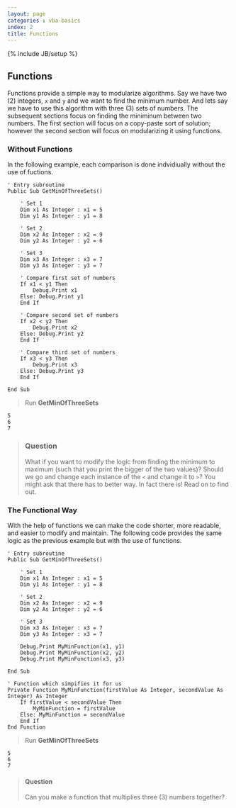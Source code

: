 ```yaml
---
layout: page
categories : vba-basics
index: 2
title: Functions
---
```

{% include JB/setup %}

## Functions

Functions provide a simple way to modularize algorithms. Say we have two (2) integers, `x` and `y` and we want to find the minimum number. And lets say we have to use this algorithm with three (3) sets of numbers. The subsequent sections focus on finding the miniminum between two numbers. The first section will focus on a copy-paste sort of solution; however the second section will focus on modularizing it using functions.

### Without Functions

In the following example, each comparison is done indvidiually without the use of fuctions.

```vb.net
' Entry subroutine
Public Sub GetMinOfThreeSets()

    ' Set 1
    Dim x1 As Integer : x1 = 5
    Dim y1 As Integer : y1 = 8

    ' Set 2
    Dim x2 As Integer : x2 = 9
    Dim y2 As Integer : y2 = 6

    ' Set 3
    Dim x3 As Integer : x3 = 7
    Dim y3 As Integer : y3 = 7

    ' Compare first set of numbers
    If x1 < y1 Then
        Debug.Print x1
    Else: Debug.Print y1
    End If

    ' Compare second set of numbers
    If x2 < y2 Then
        Debug.Print x2
    Else: Debug.Print y2
    End If

    ' Compare third set of numbers
    If x3 < y3 Then
        Debug.Print x3
    Else: Debug.Print y3
    End If

End Sub
```

> Run **GetMinOfThreeSets**

```
5
6
7
```

> ### Question
> What if you want to modify the logic from finding the minimum to maximum (such that you print the bigger of the two values)? Should we go and change each instance of the `<` and change it to `>`?
> You might ask that there has to better way. In fact there is! Read on to find out.

### The Functional Way

With the help of functions we can make the code shorter, more readable, and easier to modify and maintain. The following code provides the same logic as the previous example but with the use of functions.

```vb.net
' Entry subroutine
Public Sub GetMinOfThreeSets()

    ' Set 1
    Dim x1 As Integer : x1 = 5
    Dim y1 As Integer : y1 = 8

    ' Set 2
    Dim x2 As Integer : x2 = 9
    Dim y2 As Integer : y2 = 6

    ' Set 3
    Dim x3 As Integer : x3 = 7
    Dim y3 As Integer : x3 = 7

    Debug.Print MyMinFunction(x1, y1)
    Debug.Print MyMinFunction(x2, y2)
    Debug.Print MyMinFunction(x3, y3)

End Sub

' Function which simpifies it for us
Private Function MyMinFunction(firstValue As Integer, secondValue As Integer) As Integer
    If firstValue < secondValue Then
        MyMinFunction = firstValue
    Else: MyMinFunction = secondValue
    End If
End Function
```

> Run **GetMinOfThreeSets**

```
5
6
7
```

> #### Question
> Can you make a function that multiplies three (3) numbers together?
